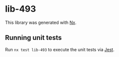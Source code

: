 # lib-493

This library was generated with [Nx](https://nx.dev).

## Running unit tests

Run `nx test lib-493` to execute the unit tests via [Jest](https://jestjs.io).
